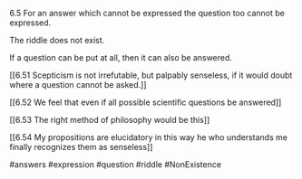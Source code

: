 6.5 For an answer which cannot be expressed the question too cannot be expressed.

The riddle does not exist.

If a question can be put at all, then it can also be answered.

[[6.51 Scepticism is not irrefutable, but palpably senseless, if it would doubt where a question cannot be asked.]]

[[6.52 We feel that even if all possible scientific questions be answered]]

[[6.53 The right method of philosophy would be this]]

[[6.54 My propositions are elucidatory in this way he who understands me finally recognizes them as senseless]]

#answers #expression #question #riddle #NonExistence 